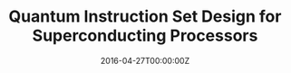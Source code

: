---
title: Quantum Instruction Set Design for Superconducting Processors
summary:  The intersection of quantum hardware and software is epitomized in the quantum instruction set, a pivotal factor in system performance. We have been at the vanguard of designing and implementing quantum instruction sets that optimize system efficiency. Our <font color="#00dddd">PMW (Phase-shifted MicroWave) scheme</font> has gained widespread adoption in the industry. Notably, our <font color="#00dddd">SQiSW (Square Root of iSWAP) scheme</font> has been published in the prestigious Physical Review Letters and then adopted by Google. Furthermore, our <font color="#00dddd">recent AshN scheme </font> has been accepted by ASPLOS24 and is currently being implemented by several leading hardware teams.
tags:
  - Quantum Instruction Set
  - Quantum Computer Architecture
date: '2016-04-27T00:00:00Z'

# Optional external URL for project (replaces project detail page).
external_link: ''

image:
  caption: Photo by rawpixel on Unsplash
  focal_point: Smart

links:
  - icon: twitter
    icon_pack: fab
    name: Follow
    url: https://twitter.com/georgecushen
url_code: ''
url_pdf: ''
url_slides: ''
url_video: ''

# Slides (optional).
#   Associate this project with Markdown slides.
#   Simply enter your slide deck's filename without extension.
#   E.g. `slides = "example-slides"` references `content/slides/example-slides.md`.
#   Otherwise, set `slides = ""`.
slides: example
---